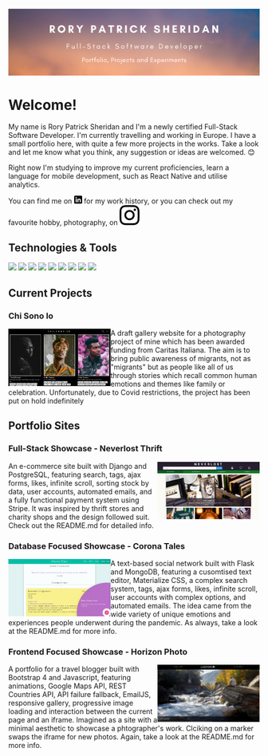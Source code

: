 [![Header](https://github.com/Ri-Dearg/Ri-Dearg/raw/main/header.png "Header")](#)

# Welcome!
My name is Rory Patrick Sheridan and I'm a newly certified Full-Stack Software Developer. I'm currently travelling and working in Europe. I have a small portfolio here, with quite a few more projects in the works. Take a look and let me know what you think, any suggestion or ideas are welcomed. 😊

Right now I'm studying to improve my current proficiencies, learn a language for mobile development, such as React Native and utilise analytics.

You can find me on [![LinkedIn][1.1]][1] for my work history, or you can check out my favourite hobby, photography, on [![Instagram][2.1]][2]


## Technologies & Tools
![](https://img.shields.io/badge/Code-Python-8f7891?style=flat&logo=python&logoColor=white)
![](https://img.shields.io/badge/Code-Javascript-8f7891?style=flat&logo=javascript&logoColor=white)
![](https://img.shields.io/badge/Code-JQuery-8f7891?style=flat&logo=jquery&logoColor=white)
![](https://img.shields.io/badge/Code-HTML5-8f7891?style=flat&logo=html5&logoColor=white)
![](https://img.shields.io/badge/Code-CSS3-8f7891?style=flat&logo=css3&logoColor=white)
![](https://img.shields.io/badge/Tools-Django-8f7891?style=flat&logo=django&logoColor=white)
![](https://img.shields.io/badge/Tools-Flask-8f7891?style=flat&logo=flask&logoColor=white)
![](https://img.shields.io/badge/Tools-PostgreSQL-8f7891?style=flat&logo=postgresql&logoColor=white)
![](https://img.shields.io/badge/Tools-MongoDB-8f7891?style=flat&logo=mongodb&logoColor=white)

## Current Projects
### Chi Sono Io
<a href="https://github.com/Ri-Dearg/chi-sono-io"><img align="left" src="https://github.com/Ri-Dearg/Ri-Dearg/raw/main/CHI.SONO.IO%20_%20IO.png"><a/>
A draft gallery website for a photography project of mine which has been awarded funding from Caritas Italiana. The aim is to bring public awareness of migrants, not as "migrants" but as people like all of us through stories which recall common human emotions and themes like family or celebration. Unfortunately, due to Covid restrictions, the project has been put on hold indefinitely

## Portfolio Sites
### Full-Stack Showcase - Neverlost Thrift
<a href="https://github.com/Ri-Dearg/neverlost-thrift"><img align="right" src="https://github.com/Ri-Dearg/Ri-Dearg/raw/main/Neverlost%20_%20Found%20(1).png"><a/>
An e-commerce site built with Django and PostgreSQL, featuring search, tags, ajax forms, likes, infinite scroll, sorting stock by data, user accounts, automated emails, and a fully functional payment system using Stripe. It was inspired by thrift stores and charity shops and the design followed suit. Check out the README.md for detailed info.

### Database Focused Showcase - Corona Tales
<a href="https://github.com/Ri-Dearg/corona-tales"><img align="left" src="https://github.com/Ri-Dearg/Ri-Dearg/raw/main/Corona%20Tales%20_%20Home.png"><a/>
A text-based social network built with Flask and MongoDB, featuring a cusomtised text editor, Materialize CSS, a complex search system, tags, ajax forms, likes, infinite scroll, user accounts with complex options, and automated emails. The idea came from the wide variety of unique emotions and experiences people underwent during the pandemic. As always, take a look at the README.md for more info.

### Frontend Focused Showcase - Horizon Photo
<a href="https://github.com/Ri-Dearg/horizon-photo"><img align="right" src="https://github.com/Ri-Dearg/Ri-Dearg/raw/main/Horizon%20Photography%20_%20Home.png"><a/>
A portfolio for a travel blogger built with Bootstrap 4 and Javascript, featuring animations, Google Maps API, REST Countries API, API failure fallback, EmailJS, responsive gallery, progressive image loading and interaction between the current page and an iframe. Imagined as a site with a minimal aesthetic to showcase a phtographer's work. Clciking on a marker swaps the iframe for new photos. Again, take a look at the README.md for more info.

[1]: https://www.linkedin.com/in/rp-sheridan/
[2]: https://www.instagram.com/ri.dearg/

[1.1]: https://github.com/Ri-Dearg/Ri-Dearg/raw/main/linkedin.png
[2.1]: https://github.com/Ri-Dearg/Ri-Dearg/raw/main/instagram.svg
